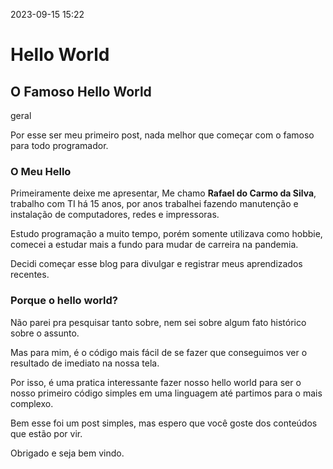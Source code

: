 2023-09-15 15:22
# Hello World
## O Famoso Hello World
geral

Por esse ser meu primeiro post, nada melhor que começar com o famoso para todo programador.
### O Meu Hello
Primeiramente deixe me apresentar, Me chamo **Rafael do Carmo da Silva**, trabalho com TI há 15 anos, por anos trabalhei fazendo manutenção e instalação de computadores, redes e impressoras.

Estudo programação a muito tempo, porém somente utilizava como hobbie, comecei a estudar mais a fundo para mudar de carreira na pandemia.

Decidi começar esse blog para divulgar e registrar meus aprendizados recentes.

### Porque o hello world?
Não parei pra pesquisar tanto sobre, nem sei sobre algum fato histórico sobre o assunto.

Mas para mim, é o código mais fácil de se fazer que conseguimos ver o resultado de imediato na nossa tela.

Por isso, é uma pratica interessante fazer nosso hello world para ser o nosso primeiro código simples em uma linguagem até partimos para o mais complexo.

Bem esse foi um post simples, mas espero que você goste dos conteúdos que estão por vir.

Obrigado e seja bem vindo.
